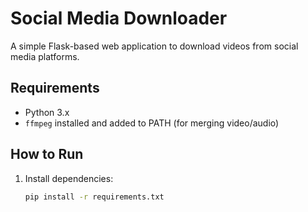 # Social Media Downloader

A simple Flask-based web application to download videos from social media platforms.

## Requirements
- Python 3.x
- `ffmpeg` installed and added to PATH (for merging video/audio)

## How to Run
1. Install dependencies:
   ```bash
   pip install -r requirements.txt
